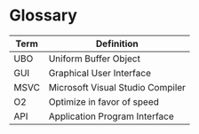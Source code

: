 # Glossary

| Term | Definition                       |
| ---- | -------------------------------- |
| UBO  | Uniform Buffer Object            |
| GUI  | Graphical User Interface         |
| MSVC | Microsoft Visual Studio Compiler |
| O2   | Optimize in favor of speed       |
| API  | Application Program Interface    |
